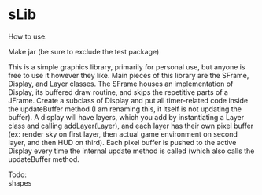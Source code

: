 # sLib  

How to use:  

Make jar (be sure to exclude the test package)  


This is a simple graphics library, primarily for personal use, but anyone is free to use it however they like.
Main pieces of this library are the SFrame, Display, and Layer classes. The SFrame houses an implementation of
Display, its buffered draw routine, and skips the repetitive parts of a JFrame. Create a subclass of Display
and put all timer-related code inside the updateBuffer method (I am renaming this, it itself is not updating the buffer).
A display will have layers, which you add by instantiating a Layer class and calling addLayer(Layer), and each layer has
their own pixel buffer (ex: render sky on first layer, then actual game environment on second layer, and then HUD on third).
Each pixel buffer is pushed to the active Display every time the internal update method is called (which also calls the
updateBuffer method.  






Todo:  
shapes
